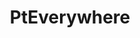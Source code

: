 ---
image: "assets/img/portfolio/5.png"
title: PtEverywhere
link: https://cameraelectronic.com.au
type: app
description:
languages: HTML/CSS, AngularJS
platform: AngularJS
note: Managing Private Clinics App
---